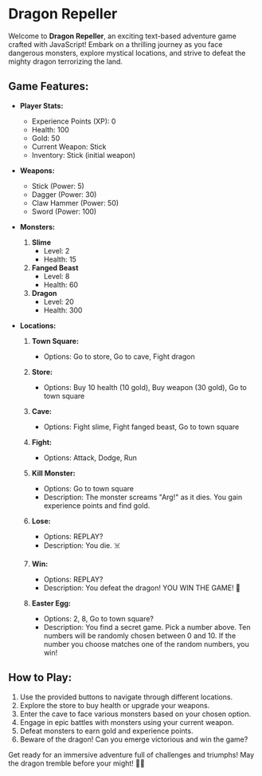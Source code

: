 # Dragon Repeller

Welcome to **Dragon Repeller**, an exciting text-based adventure game crafted with JavaScript! Embark on a thrilling journey as you face dangerous monsters, explore mystical locations, and strive to defeat the mighty dragon terrorizing the land.

## Game Features:
- **Player Stats:**
  - Experience Points (XP): 0
  - Health: 100
  - Gold: 50
  - Current Weapon: Stick
  - Inventory: Stick (initial weapon)

- **Weapons:**
  - Stick (Power: 5)
  - Dagger (Power: 30)
  - Claw Hammer (Power: 50)
  - Sword (Power: 100)

- **Monsters:**
  1. **Slime**
     - Level: 2
     - Health: 15
  2. **Fanged Beast**
     - Level: 8
     - Health: 60
  3. **Dragon**
     - Level: 20
     - Health: 300

- **Locations:**
  1. **Town Square:**
     - Options: Go to store, Go to cave, Fight dragon

  2. **Store:**
     - Options: Buy 10 health (10 gold), Buy weapon (30 gold), Go to town square

  3. **Cave:**
     - Options: Fight slime, Fight fanged beast, Go to town square

  4. **Fight:**
     - Options: Attack, Dodge, Run

  5. **Kill Monster:**
     - Options: Go to town square
     - Description: The monster screams "Arg!" as it dies. You gain experience points and find gold.

  6. **Lose:**
     - Options: REPLAY?
     - Description: You die. ☠️

  7. **Win:**
     - Options: REPLAY?
     - Description: You defeat the dragon! YOU WIN THE GAME! 🎉

  8. **Easter Egg:**
     - Options: 2, 8, Go to town square?
     - Description: You find a secret game. Pick a number above. Ten numbers will be randomly chosen between 0 and 10. If the number you choose matches one of the random numbers, you win!

## How to Play:
1. Use the provided buttons to navigate through different locations.
2. Explore the store to buy health or upgrade your weapons.
3. Enter the cave to face various monsters based on your chosen option.
4. Engage in epic battles with monsters using your current weapon.
5. Defeat monsters to earn gold and experience points.
6. Beware of the dragon! Can you emerge victorious and win the game?


Get ready for an immersive adventure full of challenges and triumphs! May the dragon tremble before your might! 🐉✨
